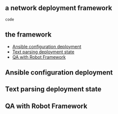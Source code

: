 ## a network deployment framework

`code`

## the framework
* [Ansible configuration deployment](#ansible-configuration-management)
* [Text parsing deployment state](#output-text-parsing)
* [QA with Robot Framework](#qa-with-robot-framework)


## Ansible configuration deployment


## Text parsing deployment state


## QA with Robot Framework





